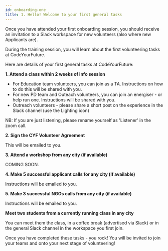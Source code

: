 ```yaml
---
id: onboarding-one
title: 1. Hello! Welcome to your first general tasks
---
```


Once you have attended your first onboarding session, you should receive an invitation to a Slack workspace for new volunteers (also where new Applicants are). 

During the training session, you will learn about the first volunteering tasks at CodeYourFuture. 

Here are details of your first general tasks at CodeYourFuture: 

**1. Attend a class within 2 weeks of info session**

- For Education team volunteers, you can join as a TA. Instructions on how to do this will be shared with you. 
- For new PD team and Outeach volunteers, you can join an energiser - or help run one. Instructions will be shared with you.  
- Outreach volunteers - please share a short post on the experience in the Slack channel (use the Lighting icon)

NB: If you are just listening, please rename yourself as 'Listener' in the zoom call. 

**2. Sign the CYF Volunteer Agreement**

This will be emailed to you. 

**3. Attend a workshop from any city (if available)**

COMING SOON. 

**4. Make 5 successful applicant calls for any city (if available)**

Instructions will be emailed to you. 

**5. Make 3 successful NGOs calls from any city (if available)**

Instructions will be emailed to you.

**Meet two students from a currently running class in any city** 

You can meet them the class, in a coffee break (advertised via Slack) or in the general Slack channel in the workspace you first join.

Once you have completed these tasks - you rock! You will be invited to join your teams and onto your next stage of volunteering!

